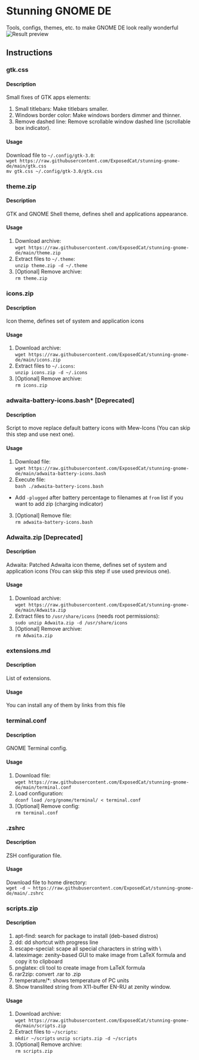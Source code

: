# Stunning GNOME DE
Tools, configs, themes, etc. to make GNOME DE look really wonderful 
![Result preview](https://i.imgur.com/VUP25CN.png)

## Instructions
### gtk.css
#### Description
Small fixes of GTK apps elements:
1. Small titlebars: Make titlebars smaller.
2. Windows border color: Make windows borders dimmer and thinner.
3. Remove dashed line: Remove scrollable window dashed line (scrollable box indicator).
#### Usage
Download file to `~/.config/gtk-3.0`:  
`wget https://raw.githubusercontent.com/ExposedCat/stunning-gnome-de/main/gtk.css`  
`mv gtk.css ~/.config/gtk-3.0/gtk.css`
### theme.zip
#### Description
GTK and GNOME Shell theme, defines shell and applications appearance.
#### Usage
1. Download archive:  
`wget https://raw.githubusercontent.com/ExposedCat/stunning-gnome-de/main/theme.zip`
2. Extract files to `~/.theme`:  
`unzip theme.zip -d ~/.theme`
3. \[Optional] Remove archive:  
`rm theme.zip`
### icons.zip
#### Description
Icon theme, defines set of system and application icons
#### Usage
1. Download archive:  
`wget https://raw.githubusercontent.com/ExposedCat/stunning-gnome-de/main/icons.zip`
2. Extract files to `~/.icons`:  
`unzip icons.zip -d ~/.icons`
3. \[Optional] Remove archive:  
`rm icons.zip`
### adwaita-battery-icons.bash* [Deprecated]
#### Description
Script to move replace default battery icons with Mew-Icons (You can skip this step and use next one).
#### Usage
1. Download file:  
`wget https://raw.githubusercontent.com/ExposedCat/stunning-gnome-de/main/adwaita-battery-icons.bash`
2. Execute file:  
`bash ./adwaita-battery-icons.bash`
* Add `-plugged` after battery percentage to filenames at `from` list if you want to add zip (charging indicator)
3. \[Optional] Remove file:  
`rm adwaita-battery-icons.bash`
### Adwaita.zip [Deprecated]
#### Description
Adwaita: Patched Adwaita icon theme, defines set of system and application icons (You can skip this step if use used previous one).
#### Usage
1. Download archive:  
`wget https://raw.githubusercontent.com/ExposedCat/stunning-gnome-de/main/Adwaita.zip`
2. Extract files to `/usr/share/icons` (needs root permissions):  
`sudo unzip Adwaita.zip -d /usr/share/icons`
3. \[Optional] Remove archive:  
`rm Adwaita.zip`
### extensions.md
#### Description
List of extensions.
#### Usage
You can install any of them by links from this file
### terminal.conf
#### Description
GNOME Terminal config.
#### Usage
1. Download file:  
`wget https://raw.githubusercontent.com/ExposedCat/stunning-gnome-de/main/terminal.conf`
2. Load configuration:  
`dconf load /org/gnome/terminal/ < terminal.conf`
3. \[Optional] Remove config:  
`rm terminal.conf`
### .zshrc
#### Description
ZSH configuration file.
#### Usage
Download file to home directory:  
`wget -d ~ https://raw.githubusercontent.com/ExposedCat/stunning-gnome-de/main/.zshrc`
### scripts.zip
#### Description
1. apt-find: search for package to install (deb-based distros)
2. dd: dd shortcut with progress line
3. escape-special: scape all special characters in string with \
4. lateximage: zenity-based GUI to make image from LaTeX formula and copy it to clipboard
5. pnglatex: cli tool to create image from LaTeX formula
6. rar2zip: convert .rar to .zip
7. temperature/\*: shows temperature of PC units
8. Show translited string from X11-buffer EN-RU at zenity window.
#### Usage
1. Download archive:  
`wget https://raw.githubusercontent.com/ExposedCat/stunning-gnome-de/main/scripts.zip`
2. Extract files to `~/scripts`:  
`mkdir ~/scripts`
`unzip scripts.zip -d ~/scripts`
3. \[Optional] Remove archive:  
`rm scripts.zip`
